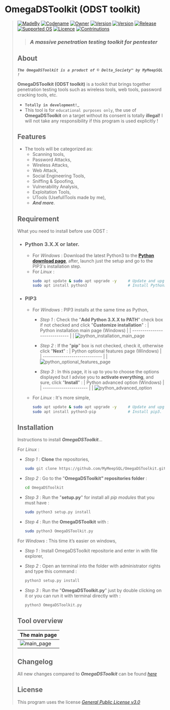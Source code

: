 # **OmegaDSToolkit (ODST toolkit)**
> [![MadeBy](https://img.shields.io/badge/Made%20by-Thomas%20Pellissier-informational?style=flat-square)]()
[![Codename](https://img.shields.io/badge/Codename-MyMeepSQL-informational?style=flat-square)]()
[![Owner](https://img.shields.io/badge/Owner-©%20Delta_Society™-informational?style=flat-square)]()
[![Version](https://img.shields.io/badge/Version-0.0.0.8-brightgreen?style=flat-square)]()
[![Version](https://img.shields.io/badge/Language-Python3/Bash-brightgreen?style=flat-square)]()
[![Release](https://img.shields.io/badge/Release-Stable-success?style=flat-square)]()
[![Supported OS](https://img.shields.io/badge/Supported%20OS-Linux-brightgreen?style=flat-square)]()
[![Licence](https://img.shields.io/badge/License-GNU--GPL--3.0-important?style=flat-square)]()
[![Contrinutions](https://img.shields.io/badge/Contributions-Open%20!-yellow?style=flat-square)]()
> >  ### _**A massive penetration testing toolkit for pentester**_
> 
> ## About
> _**`The OmegaDSToolkit is a product of © Delta_Society™ by MyMeepSQL !`**_
>
>  **OmegaDSToolkit (ODST toolkit)** is a toolkit that brings together penetration testing tools such as wireless tools, web tools, password cracking tools, etc.
>  
> * **`Totally in development!`**_
> * This tool is for `educational purposes only`, the use of **OmegaDSToolkit** on a target without its consent is totally **illegal!** I will not take any responsibility if this program is used explicitly !
> 
> ## Features
> * The tools will be categorized as: 
>   * Scanning tools,
>   * Password Attacks, 
>   * Wireless Attacks,
>   * Web Attack,
>   * Social Engineering Tools,
>   * Sniffing & Spoofing,
>   * Vulnerability Analysis,
>   * Exploitation Tools,
>   * UTools (UsefullTools made by me),
>   * _**And more**_.
> 
> ## Requirement
> What you need to install before use ODST :
>  * ### **Python 3.X.X** or later.
>     * For _Windows_ : Download the latest Python3 to the **[Python download page](https://www.python.org/downloads/)**, after, launch just the setup and go to the PIP3's installation step.
>     * For _Linux_ : 
>       ```bash
>       sudo apt update & sudo apt upgrade -y     # Update and upgrade your system, if doesn't mad,
>       sudo apt install python3                  # Install Python3.
>       ```
>  * ### **PIP3**
>     * For _Windows_ : PIP3 installs at the same time as Python,
>       * _Step 1_ : Check the "**Add Python 3.X.X to PATH**" check box if not checked and click "**Customize installation**" :
>         | Python installation main page (Windows) | 
>         | ----------------------------- | 
>         | ![python_installation_main_page](https://github.com/MyMeepSQL/OmegaDSToolkit/blob/main/Screens/python3_%231.png)  
>         
>       * _Step 2_ : If the "**pip**" box is not checked, check it, otherwise click "**Next**" :
>         | Python optional features page (Windows) |  
>         | ----------------------------- | 
>         | ![python_optional_features_page](https://github.com/MyMeepSQL/OmegaDSToolkit/blob/main/Screens/python3_%232.png) 
>         
>       * _Step 3_ : In this page, it is up to you to choose the options displayed but I advise you to **activate everything**, and sure, click "**Install**" :
>         | Python advanced option (Windows) |  
>         | ---------------------- | 
>         | ![python_advanced_option](https://github.com/MyMeepSQL/OmegaDSToolkit/blob/main/Screens/python3_%233.png) 
>         
>     * For _Linux_ : It's more simple,
>       ```bash
>       sudo apt update & sudo apt upgrade -y     # Update and upgrade your system, if doesn't mad,
>       sudo apt install python3-pip              # Install pip3.
>       ```
> 
> ## Installation
> Instructions to install ***OmegaDSToolkit***...
> 
> For _Linux_ :
>   * _Step 1_ : **Clone** the repositories,
>     ```bash
>     sudo git clone https://github.com/MyMeepSQL/OmegaDSToolkit.git
>     ```
>   * _Step 2_ : Go to the "**OmegaDSToolkit" repositories folder** :
>     ```bash
>     cd OmegaDSToolkit
>     ```
>   * _Step 3_ : Run the "**setup.py**" for install all _pip modules_ that you must have :
>     ```bash
>     sudo python3 setup.py install
>     ```
>   * _Step 4_ : Run the **OmegaDSToolkit** with :
>     ```bash
>     sudo python3 OmegaDSToolkit.py
>     ```
>  
> For _Windows_ : This time it’s easier on windows,
>   * _Step 1_ : Install OmegaDSToolkit repositorie and enter in with file explorer,
>   * _Step 2_ : Open an terminal into the folder with administrator rights and type this command :
>     ```bash
>     python3 setup.py install
>     ```
>
>   * _Step 3_ : Run the "**OmegaDSToolkit.py**" just by double clicking on it or you can run it with terminal directly with :
>     ```bash
>     python3 OmegaDSToolkit.py
>     ```
>   
> ## Tool overview
> | The main page | 
> | ------------- | 
> | ![main_page](https://github.com/MyMeepSQL/OmegaDSToolkit/blob/main/Screens/odst_main_page.PNG)  |
> 
> ## Changelog
> All new changes compared to _**OmegaDSToolkit**_ can be found _[here](https://github.com/MyMeepSQL/OmegaDSToolkit/blob/main/CHANGLOG.md)_
> 
> ## License 
> This program uses the license _[General Public License v3.0](https://www.gnu.org/licenses/gpl-3.0.html)_
